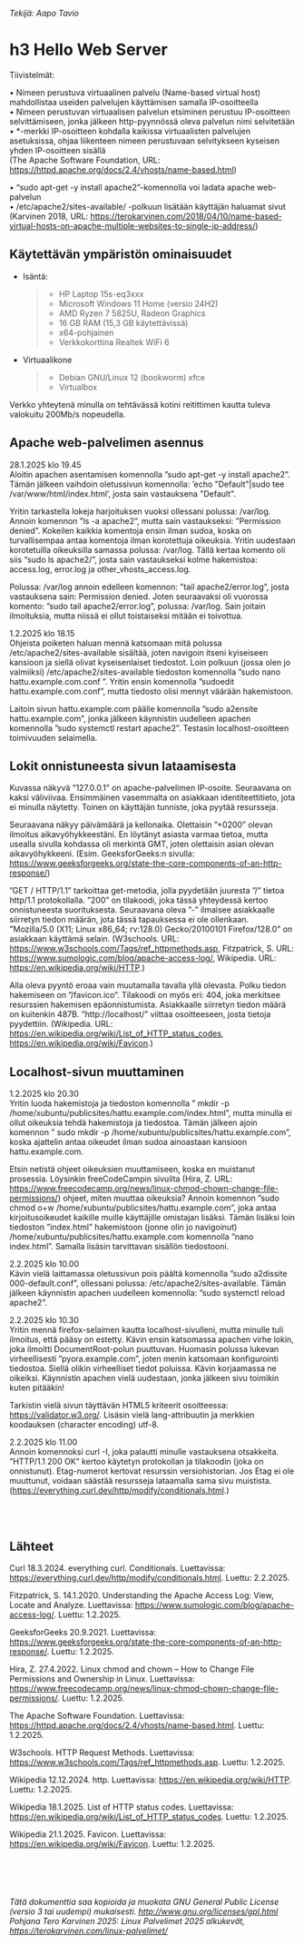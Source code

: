 *Tekijä: Aapo Tavio*

# h3 Hello Web Server

Tiivistelmät:

•	Nimeen perustuva virtuaalinen palvelu (Name-based virtual host) mahdollistaa useiden palvelujen käyttämisen samalla IP-osoitteella  
•	Nimeen perustuvan virtuaalisen palvelun etsiminen perustuu IP-osoitteen selvittämiseen, jonka jälkeen http-pyynnössä oleva palvelun nimi selvitetään  
•	*-merkki IP-osoitteen kohdalla kaikissa virtuaalisten palvelujen asetuksissa, ohjaa liikenteen nimeen perustuvaan selvitykseen kyseisen yhden IP-osoitteen sisällä  
(The Apache Software Foundation, URL: https://httpd.apache.org/docs/2.4/vhosts/name-based.html) 

•	“sudo apt-get -y install apache2”-komennolla voi ladata apache web-palvelun  
•	/etc/apache2/sites-available/ -polkuun lisätään käyttäjän haluamat sivut  
(Karvinen 2018, URL: https://terokarvinen.com/2018/04/10/name-based-virtual-hosts-on-apache-multiple-websites-to-single-ip-address/) 

## Käytettävän ympäristön ominaisuudet

- Isäntä:
  >- HP Laptop 15s-eq3xxx  
  >- Microsoft Windows 11 Home (versio 24H2)  
  >- AMD Ryzen 7 5825U, Radeon Graphics  
  >- 16 GB RAM (15,3 GB käytettävissä)
  >- x64-pohjainen
  >- Verkkokorttina Realtek WiFi 6

- Virtuaalikone
  >- Debian GNU/Linux 12 (bookworm) xfce
  >- Virtualbox

Verkko yhteytenä minulla on tehtävässä kotini reitittimen kautta tuleva valokuitu 200Mb/s nopeudella.

## Apache web-palvelimen asennus

28.1.2025 klo 19.45  
Aloitin apachen asentamisen komennolla ”sudo apt-get -y install apache2”. Tämän jälkeen vaihdoin oletussivun komennolla: ’echo "Default"|sudo tee /var/www/html/index.html’, josta sain vastauksena "Default".

Yritin tarkastella lokeja harjoituksen vuoksi ollessani polussa: /var/log. Annoin komennon ”ls -a apache2”, mutta sain vastaukseksi: ”Permission denied”. Kokeilen kaikkia komentoja ensin ilman sudoa, koska on turvallisempaa antaa komentoja ilman korotettuja oikeuksia. Yritin uudestaan korotetuilla oikeuksilla samassa polussa: /var/log. Tällä kertaa komento oli siis “sudo ls apache2/”, josta sain vastaukseksi kolme hakemistoa: access.log, error.log ja other_vhosts_access.log.  

Polussa: /var/log annoin edelleen komennon: ”tail apache2/error.log”, josta vastauksena sain: Permission denied. Joten seuraavaksi oli vuorossa komento: ”sudo tail apache2/error.log”, polussa: /var/log. Sain joitain ilmoituksia, mutta niissä ei ollut toistaiseksi mitään ei toivottua.  

1.2.2025 klo 18.15  
Ohjeista poiketen haluan mennä katsomaan mitä polussa /etc/apache2/sites-available sisältää, joten navigoin itseni kyiseiseen kansioon ja siellä olivat kyseisenlaiset tiedostot. Loin polkuun (jossa olen jo valmiiksi) /etc/apache2/sites-available tiedoston komennolla ”sudo nano hattu.example.com.conf ”. Yritin ensin komennolla ”sudoedit hattu.example.com.conf”, mutta tiedosto olisi mennyt väärään hakemistoon.  

Laitoin sivun hattu.example.com päälle komennolla ”sudo a2ensite hattu.example.com”, jonka jälkeen käynnistin uudelleen apachen komennolla ”sudo systemctl restart apache2”. Testasin localhost-osoitteen toimivuuden selaimella.  

## Lokit onnistuneesta sivun lataamisesta

Kuvassa näkyvä ”127.0.0.1” on apache-palvelimen IP-osoite. Seuraavana on kaksi väliviivaa. Ensimmäinen vasemmalta on asiakkaan identiteettitieto, jota ei minulla näytetty. Toinen on käyttäjän tunniste, joka pyytää resursseja.  

Seuraavana näkyy päivämäärä ja kellonaika. Olettaisin ”+0200” olevan ilmoitus aikavyöhykkeestäni. En löytänyt asiasta varmaa tietoa, mutta usealla sivulla kohdassa oli merkintä GMT, joten olettaisin asian olevan aikavyöhykkeeni. (Esim. GeeksforGeeks:n sivulla: https://www.geeksforgeeks.org/state-the-core-components-of-an-http-response/)  

”GET / HTTP/1.1” tarkoittaa get-metodia, jolla pyydetään juuresta ”/” tietoa http/1.1 protokollalla. ”200” on tilakoodi, joka tässä yhteydessä kertoo onnistuneesta suorituksesta. Seuraavana oleva ”-” ilmaisee asiakkaalle siirretyn tiedon määrän, jota tässä tapauksessa ei ole ollenkaan. "Mozilla/5.0 (X11; Linux x86_64; rv:128.0) Gecko/20100101 Firefox/128.0" on asiakkaan käyttämä selain. (W3schools. URL: https://www.w3schools.com/Tags/ref_httpmethods.asp, Fitzpatrick, S. URL: https://www.sumologic.com/blog/apache-access-log/, Wikipedia. URL: https://en.wikipedia.org/wiki/HTTP.)  

Alla oleva pyyntö eroaa vain muutamalla tavalla yllä olevasta. Polku tiedon hakemiseen on ”/favicon.ico”. Tilakoodi on myös eri: 404, joka merkitsee resurssien hakemisen epäonnistumista. Asiakkaalle siirretyn tiedon määrä on kuitenkin 487B. ”http://localhost/” viittaa osoitteeseen, josta tietoja pyydettiin. (Wikipedia. URL: https://en.wikipedia.org/wiki/List_of_HTTP_status_codes, https://en.wikipedia.org/wiki/Favicon.)  

## Localhost-sivun muuttaminen

1.2.2025 klo 20.30  
Yritin luoda hakemistoja ja tiedoston komennolla ” mkdir -p /home/xubuntu/publicsites/hattu.example.com/index.html”, mutta minulla ei ollut oikeuksia tehdä hakemistoja ja tiedostoa. Tämän jälkeen ajoin komennon ” sudo mkdir -p /home/xubuntu/publicsites/hattu.example.com”, koska ajattelin antaa oikeudet ilman sudoa ainoastaan kansioon hattu.example.com.  

Etsin netistä ohjeet oikeuksien muuttamiseen, koska en muistanut prosessia. Löysinkin freeCodeCampin sivuilta (Hira, Z. URL: https://www.freecodecamp.org/news/linux-chmod-chown-change-file-permissions/) ohjeet, miten muuttaa oikeuksia? Annoin komennon ”sudo chmod o+w /home/xubuntu/publicsites/hattu.example.com”, joka antaa kirjoitusoikeudet kaikille muille käyttäjille omistajan lisäksi. Tämän lisäksi loin tiedoston ”index.html” hakemistoon (jonne olin jo navigoinut) /home/xubuntu/publicsites/hattu.example.com komennolla ”nano index.html”. Samalla lisäsin tarvittavan sisällön tiedostooni.  

2.2.2025 klo 10.00  
Kävin vielä laittamassa oletussivun pois päältä komennolla ”sudo a2dissite 000-default.conf”, ollessani polussa: /etc/apache2/sites-available. Tämän jälkeen käynnistin apachen uudelleen komennolla: ”sudo systemctl reload apache2”.  

2.2.2025 klo 10.30  
Yritin mennä firefox-selaimen kautta localhost-sivulleni, mutta minulle tuli ilmoitus, että pääsy on estetty. Kävin ensin katsomassa apachen virhe lokin, joka ilmoitti DocumentRoot-polun puuttuvan. Huomasin polussa lukevan virheellisesti ”pyora.example.com”, joten menin katsomaan konfigurointi tiedostoa. Siellä olikin virheelliset tiedot poluissa. Kävin korjaamassa ne oikeiksi. Käynnistin apachen vielä uudestaan, jonka jälkeen sivu toimikin kuten pitääkin!  

Tarkistin vielä sivun täyttävän HTML5 kriteerit osoitteessa: https://validator.w3.org/. Lisäsin vielä lang-attribuutin ja merkkien koodauksen (character encoding) utf-8.  

2.2.2025 klo 11.00  
Annoin komennoksi curl -I, joka palautti minulle vastauksena otsakkeita. ”HTTP/1.1 200 OK” kertoo käytetyn protokollan ja tilakoodin (joka on onnistunut). Etag-numerot kertovat resurssin versiohistorian. Jos Etag ei ole muuttunut, voidaan säästää resursseja lataamalla sama sivu muistista. (https://everything.curl.dev/http/modify/conditionals.html.)  

<br>
<br>

## Lähteet

Curl 18.3.2024. everything curl. Conditionals. Luettavissa: https://everything.curl.dev/http/modify/conditionals.html. Luettu: 2.2.2025.  

Fitzpatrick, S. 14.1.2020. Understanding the Apache Access Log: View, Locate and Analyze. Luettavissa: https://www.sumologic.com/blog/apache-access-log/. Luettu: 1.2.2025.  

GeeksforGeeks 20.9.2021. Luettavissa: https://www.geeksforgeeks.org/state-the-core-components-of-an-http-response/. Luettu: 1.2.2025.  

Hira, Z. 27.4.2022. Linux chmod and chown – How to Change File Permissions and Ownership in Linux. Luettavissa: https://www.freecodecamp.org/news/linux-chmod-chown-change-file-permissions/. Luettu: 1.2.2025.  

The Apache Software Foundation. Luettavissa: https://httpd.apache.org/docs/2.4/vhosts/name-based.html. Luettu: 1.2.2025.  

W3schools. HTTP Request Methods. Luettavissa: https://www.w3schools.com/Tags/ref_httpmethods.asp. Luettu: 1.2.2025.  

Wikipedia 12.12.2024. http. Luettavissa: https://en.wikipedia.org/wiki/HTTP. Luettu: 1.2.2025.  

Wikipedia 18.1.2025. List of HTTP status codes. Luettavissa: https://en.wikipedia.org/wiki/List_of_HTTP_status_codes. Luettu: 1.2.2025.  

Wikipedia 21.1.2025. Favicon. Luettavissa: https://en.wikipedia.org/wiki/Favicon. Luettu: 1.2.2025.
<br>
<br>
<br>
<br>
<br>
<br>
*Tätä dokumenttia saa kopioida ja muokata GNU General Public License (versio 3 tai uudempi) mukaisesti. http://www.gnu.org/licenses/gpl.html*  
*Pohjana Tero Karvinen 2025: Linux Palvelimet 2025 alkukevät, https://terokarvinen.com/linux-palvelimet/*
